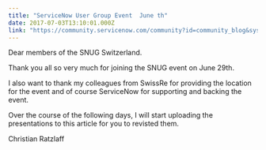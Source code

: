 ```yaml
---
title: "ServiceNow User Group Event  June th"
date: 2017-07-03T13:10:01.000Z
link: "https://community.servicenow.com/community?id=community_blog&sys_id=ae4d6229dbd0dbc01dcaf3231f96195c"
---
```

<p>Dear members of the SNUG Switzerland.</p><p>Thank you all so very much for joining the SNUG event on June 29th.</p><p>I also want to thank my colleagues from SwissRe for providing the location for the event and of course ServiceNow for supporting and backing the event.</p><p></p><p>Over the course of the following days, I will start uploading the presentations to this article for you to revisted them.</p><p></p><p>Christian Ratzlaff</p>